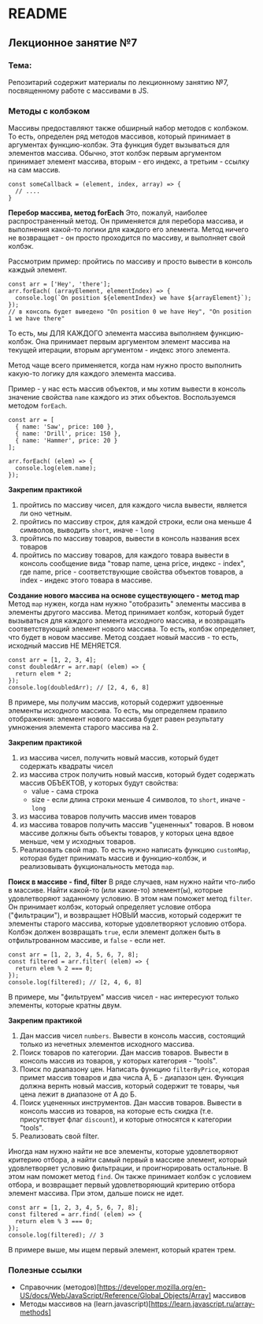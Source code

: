 # README

## Лекционное занятие №7

### Тема:

Репозитарий содержит материалы по лекционному занятию №7, посвященному работе с массивами в JS.

### Методы с колбэком
Массивы предоставляют также обширный набор методов с колбэком. То есть, определен ряд методов массивов, который принимает в аргументах функцию-колбэк. Эта функция будет вызываться для элементов массива. Обычно, этот колбэк первым аргументом принимает элемент массива, вторым - его индекс, а третьим - ссылку на сам массив.

```
const someCallback = (element, index, array) => {
  // ....
}
```

**Перебор массива, метод forEach**
Это, пожалуй, наиболее распространенный метод. Он применяется для перебора массива, и выполнения какой-то логики для каждого его элемента. Метод ничего не возвращает - он просто проходится по массиву, и выполняет свой колбэк.

Рассмотрим пример: пройтись по массиву и просто вывести в консоль каждый элемент.

```
const arr = ['Hey', 'there'];
arr.forEach( (arrayElement, elementIndex) => {
  console.log(`On position ${elementIndex} we have ${arrayElement}`);
});
// в консоль будет выведено "On position 0 we have Hey", "On position 1 we have there"
```

То есть, мы ДЛЯ КАЖДОГО элемента массива выполняем функцию-колбэк. Она принимает первым аргументом элемент массива на текущей итерации, вторым аргументом - индекс этого элемента.

Метод чаще всего применяется, когда нам нужно просто выполнить какую-то логику для каждого элемента массива.

Пример - у нас есть массив объектов, и мы хотим вывести в консоль значение свойства `name` каждого из этих объектов. Воспользуемся методом `forEach`.
```
const arr = [
  { name: 'Saw', price: 100 },
  { name: 'Drill', price: 150 },
  { name: 'Hammer', price: 20 }
];

arr.forEach( (elem) => {
  console.log(elem.name);
});
```

**Закрепим практикой**
1. пройтись по массиву чисел, для каждого числа вывести, является ли оно четным.
2. пройтись по массиву строк, для каждой строки, если она меньше 4 символов, выводить `short`, иначе - `long`
3. пройтись по массиву товаров, вывести в консоль названия всех товаров
4. пройтись по массиву товаров, для каждого товара вывести в консоль сообщение вида "товар name, цена price, индекс - index", где name, price - соответствующие свойства объектов товаров, а index - индекс этого товара в массиве.

**Создание нового массива на основе существующего - метод map**
Метод `map` нужен, когда нам нужно "отобразить" элементы массива в элементы другого массива. Метод принимает колбэк, который будет вызываться для каждого элемента исходного массива, и возвращать соответствующий элемент нового массива. То есть, колбэк определяет, что будет в новом массиве. Метод создает новый массив - то есть, исходный массив НЕ МЕНЯЕТСЯ.
```
const arr = [1, 2, 3, 4];
const doubledArr = arr.map( (elem) => {
  return elem * 2;
});
console.log(doubledArr); // [2, 4, 6, 8]
```

В примере, мы получим массив, который содержит удвоенные элементы исходного массива. То есть, мы определяем правило отображения: элемент нового массива будет равен результату умножения элемента старого массива на 2.

**Закрепим практикой**
1. из массива чисел, получить новый массив, который будет содержать квадраты чисел
2. из массива строк получить новый массив, который будет содержать массив ОБЪЕКТОВ, у которых будут свойства:
     * value - сама строка
     * size - если длина строки меньше 4 символов, то `short`, иначе - `long`
3. из массива товаров получить массив имен товаров
4. из массива товаров получить массив "уцененных" товаров. В новом массиве должны быть объекты товаров, у которых цена вдвое меньше, чем у исходных товаров.
5. Реализовать свой map. То есть нужно написать функцию `customMap`, которая будет принимать массив и функцию-колбэк, и реализовывать фукциональность метода `map`.

**Поиск в массиве - find, filter**
В ряде случаев, нам нужно найти что-либо в массиве. Найти какой-то (или какие-то) элемент(ы), которые удовлетворяют заданному условию. В этом нам поможет метод `filter`. Он принимает колбэк, который определяет условие отбора ("фильтрации"),  и возвращает НОВЫЙ массив, который содержит те элементы старого массива, которые удовлетворяют условию отбора. Колбэк должен возвращать `true`, если элемент должен быть в отфильтрованном массиве, и `false` - если нет.
```
const arr = [1, 2, 3, 4, 5, 6, 7, 8];
const filtered = arr.filter( (elem) => {
  return elem % 2 === 0;
});
console.log(filtered); // [2, 4, 6, 8]
```

В примере, мы "фильтруем" массив чисел - нас интересуют только элементы, которые кратны двум.

**Закрепим практикой**
1. Дан массив чисел `numbers`. Вывести в консоль массив, состоящий только из нечетных элементов исходного массива.
2. Поиск товаров по категории. Дан массив товаров. Вывести в консоль массив из товаров, у которых категория - "tools".
3. Поиск по диапазону цен. Написать функцию `filterByPrice`, которая примет массив товаров и два числа А, Б - диапазон цен. Функция должна вернть новый массив, который содержит те товары, чья цена лежит в диапазоне от А до Б.
4. Поиск уцененных инструментов. Дан массив товаров. Вывести в консоль массив из товаров, на которые есть скидка (т.е. присутствует флаг `discount`), и которые относятся к категории "tools".
5. Реализовать свой filter.

Иногда нам нужно найти не все элементы, которые удовлетворяют критерию отбора, а найти самый первый в массиве элемент, который удовлетворяет условию фильтрации, и проигнорировать остальные. В этом нам поможет метод `find`. Он также принимает колбэк с условием отбора, и возвращает первый удовлетворяющий критерию отбора элемент массива. При этом, дальше поиск не идет.
```
const arr = [1, 2, 3, 4, 5, 6, 7, 8];
const filtered = arr.find( (elem) => {
  return elem % 3 === 0;
});
console.log(filtered); // 3
```
 В примере выше, мы ищем первый элемент, который кратен трем.




### Полезные ссылки
 - Справочник (методов)[https://developer.mozilla.org/en-US/docs/Web/JavaScript/Reference/Global_Objects/Array] массивов
 - Методы массивов на (learn.javascript)[https://learn.javascript.ru/array-methods]